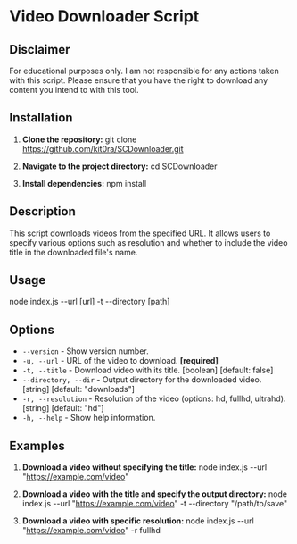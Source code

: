# Video Downloader Script

## Disclaimer

For educational purposes only. I am not responsible for any actions taken with this script. Please ensure that you have the right to download any content you intend to with this tool.

## Installation

1. **Clone the repository:**
   git clone https://github.com/kit0ra/SCDownloader.git

2. **Navigate to the project directory:**
   cd SCDownloader

3. **Install dependencies:**
   npm install

## Description

This script downloads videos from the specified URL. It allows users to specify various options such as resolution and whether to include the video title in the downloaded file's name.

## Usage

node index.js --url [url] -t --directory [path]

## Options

- `--version` - Show version number.
- `-u, --url` - URL of the video to download. **[required]**
- `-t, --title` - Download video with its title. [boolean] [default: false]
- `--directory, --dir` - Output directory for the downloaded video. [string] [default: "downloads"]
- `-r, --resolution` - Resolution of the video (options: hd, fullhd, ultrahd). [string] [default: "hd"]
- `-h, --help` - Show help information.

## Examples

1. **Download a video without specifying the title:**
   node index.js --url "https://example.com/video"

2. **Download a video with the title and specify the output directory:**
   node index.js --url "https://example.com/video" -t --directory "/path/to/save"

3. **Download a video with specific resolution:**
   node index.js --url "https://example.com/video" -r fullhd
